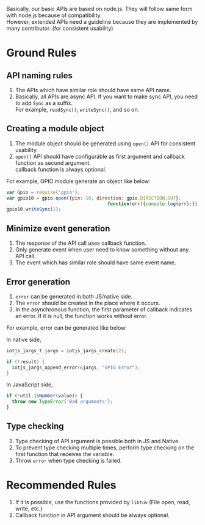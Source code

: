 Basically, our basic APIs are based on node.js. They will follow same form with node.js because of compatibility.<br>
However, extended APIs need a guideline because they are implemented by many contributor. (for consistent usability)


# Ground Rules

## API naming rules
1. The APIs which have similar role should have same API name.
2. Basically, all APIs are async API. If you want to make sync API, you need to add `Sync` as a suffix.<br>For example, `readSync()`, `writeSync()`, and so on.

## Creating a module object
1. The module object should be generated using `open()` API for consistent usability.
2. `open()` API should have configurable as first argument and callback function as second argument.<br>callback function is always optional.

For example, GPIO module generate an object like below:
```javascript
var Gpio = require('gpio');
var gpio10 = gpio.open({pin: 10, direction: gpio.DIRECTION.OUT},		
                                     function(err){console.log(err);});
gpio10.writeSync(1);                         
```

## Minimize event generation
1. The response of the API call uses callback function.
2. Only generate event when user need to know something without any API call.
3. The event which has similar role should have same event name.

## Error generation
1. `error` can be generated in both JS/native side.
2. The `error` should be created in the place where it occurs.
3. In the asynchronous function, the first parameter of callback indicates an error.
If it is null, the function works without error.

For example, error can be generated like below:

In native side,
```c
iotjs_jargs_t jargs = iotjs_jargs_create(2);

if (!result) {
  iotjs_jargs_append_error(&jargs, "GPIO Error");
}
```

In JavaScript side,
```javascript
if (!util.isNumber(value)) {
  throw new TypeError('Bad arguments');
}
```

## Type checking
1. Type checking of API argument is possible both in JS and Native.
2. To prevent type checking multiple times, perform type checking on the first function that receives the variable.
3. Throw `error` when type checking is failed.


# Recommended Rules
1. If it is possible, use the functions provided by `libtuv` (File open, read, write, etc.)
2. Callback function in API argument should be always optional.

